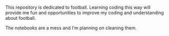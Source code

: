 This repository is dedicated to football. Learning coding this way will provide me fun and opportunities to improve my coding and understanding about football. 

The notebooks are a mess and I'm planning on cleaning them. 
